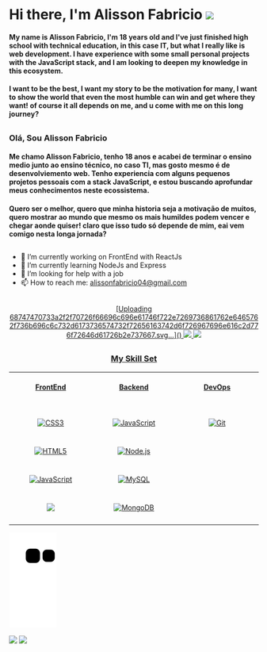 
# Hi there, I'm Alisson Fabricio <img src="https://media.giphy.com/media/12oufCB0MyZ1Go/giphy.gif" width="50">

#### My name is Alisson Fabricio, I'm 18 years old and I've just finished high school with technical education, in this case IT, but what I really like is web development. I have experience with some small personal projects with the JavaScript stack, and I am looking to deepen my knowledge in this ecosystem.

#### I want to be the best, I want my story to be the motivation for many, I want to show the world that even the most humble can win and get where they want! of course it all depends on me, and u come with me on this long journey?

##

### Olá, Sou Alisson Fabricio

#### Me chamo Alisson Fabricio, tenho 18 anos e acabei de terminar o ensino medio junto ao ensino técnico, no caso TI, mas gosto mesmo é de desenvolviemento web. Tenho experiencia com alguns pequenos projetos pessoais com a stack JavaScript, e estou buscando aprofundar meus conhecimentos neste ecossistema.

#### Quero ser o melhor, quero que minha historia seja a motivação de muitos, quero mostrar ao mundo que mesmo os mais humildes podem vencer e chegar aonde quiser! claro que isso tudo só depende de mim, eai vem comigo nesta longa jornada?

##

- 🔭 I’m currently working on FrontEnd with ReactJs
- 🌱 I’m currently learning NodeJs and Express
- 🤔 I’m looking for help with a job
- 📫 How to reach me: alissonfabricio04@gmail.com

##

<div align="center">
  <a href="https://github.com/alissonFabricio04">[Uploading 68747470733a2f2f70726f66696c696e61746f722e7269736861762e6465762f736b696c6c732d6173736574732f72656163742d6f726967696e616c2d776f72646d61726b2e737667.svg…]()

  <img height="180em" src="https://github-readme-stats.vercel.app/api?username=alissonFabricio04&show_icons=true&theme=radical&include_all_commits=true&count_private=true"/>
  <img height="180em" src="https://github-readme-stats.vercel.app/api/top-langs/?username=alissonFabricio04&layout=compact&langs_count=7&theme=radical"/>
</div>
  
##

<h3 align="center"> My Skill Set </h2>
  
<table align="center"><tr><td valign="top" width="33%" align="center">
  
 #### FrontEnd
 <div style="display: inline_block"><br> 
  <img style="margin: 20px" src="https://profilinator.rishav.dev/skills-assets/css3-original-wordmark.svg" alt="CSS3" height="50" />  
  <img style="margin: 20px" src="https://profilinator.rishav.dev/skills-assets/html5-original-wordmark.svg" alt="HTML5" height="50" />  
  <img style="margin: 20px" src="https://profilinator.rishav.dev/skills-assets/javascript-original.svg" alt="JavaScript" height="40" />
  <img style="margin: 20px" src="https://profilinator.rishav.dev/skills-assets/react-original-wordmark.svg" height="50" />
 </div>
  
 </td><td valign="top" width="33%" align="center">
  
 #### Backend 
 <div style="display: inline_block"><br>
  <img style="margin: 20px" src="https://profilinator.rishav.dev/skills-assets/javascript-original.svg" alt="JavaScript" height="40" /> 
  <img style="margin: 20px" src="https://profilinator.rishav.dev/skills-assets/nodejs-original-wordmark.svg" alt="Node.js" height="50" />
  <img style="margin: 20px" src="https://profilinator.rishav.dev/skills-assets/mysql-original-wordmark.svg" alt="MySQL" height="50" />  
  <img style="margin: 20px" src="https://profilinator.rishav.dev/skills-assets/mongodb-original-wordmark.svg" alt="MongoDB" height="50" /> 
 </div>

 </td><td valign="top" width="33%" align="center">
  
 #### DevOps
 <div style="display: inline_block"><br>
   <img style="margin: 20px" src="https://profilinator.rishav.dev/skills-assets/git-scm-icon.svg" alt="Git" height="45" /> 
 </div>
 </table> 
  
 ![Snake animation](https://github.com/rafaballerini/rafaballerini/blob/output/github-contribution-grid-snake.svg)
  
 
  <a href = "mailto:alissonfabricio04@gmail.com"><img src="https://img.shields.io/badge/-Gmail-%23333?style=for-the-badge&logo=gmail&logoColor=white" target="_blank"></a>
  <a href="https://www.linkedin.com/in/alisson-fabricio-b631371ba/" target="_blank"><img src="https://img.shields.io/badge/-LinkedIn-%230077B5?style=for-the-badge&logo=linkedin&logoColor=white" target="_blank"></a>
